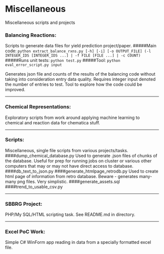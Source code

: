 Miscellaneous
=============

Miscellaneous scripts and projects

### Balancing Reactions:
Scripts to generate data files for yield prediction project/paper.
#####Main code:
`python extract_balance_rxns.py [-h] [-i] [-o OUTPUT_FILE] (-l INTEGER_IDS [INTEGER_IDS ...] | -f FILE [FILE ...] | -c COUNT)`
#####Runs unit tests:
`python test.py`
#####Tool:
`python eval_error_script.py input`

Generates json file and counts of the results of the balancing code without taking into consideration entry data quality. Requires integer input denoted the number of entries to test. Tool to explore how the code could be improved.

---

### Chemical Representations:
Exploratory scripts from work around applying machine learning to chemical and reaction data for chematica stuff.

---
### Scripts:
Miscellaneous, single file scripts from various projects/tasks.
####dump_chemical_database.py
Used to generate .json files of chunks of the database. Useful for prep for running jobs on cluster or various other computers that may or may not have direct access to database.
####db_text_to_json.py
####generate_htmlpage_retrodb.py
Used to create html page of information from retro database. Beware - generates many-many png files. Very simplistic.
####generate_assets.sql
####trend_to_usable_csv.py

---
### SBBRG Project:
PHP/My SQL/HTML scripting task. See README.md in directory.

---
### Excel PoC Work:
Simple C# WinForm app reading in data from a specially formatted excel file.
